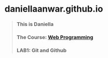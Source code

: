 # daniellaanwar.github.io
> ### This is Daniella
> ### The Course: [Web Programming](http://www.macs.hw.ac.uk/students/cs/courses/f28wp-web-programming/)
> ### LAB1: Git and Github 
